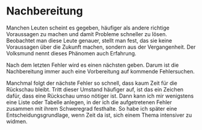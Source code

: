 # Nachbereitung

Manchen Leuten scheint es gegeben, häufiger als andere richtige Voraussagen
zu machen und damit Probleme schneller zu lösen.
Beobachtet man diese Leute genauer, stellt man fest, das sie
keine Voraussagen über die Zukunft machen, sondern aus der Vergangenheit.
Der Volksmund nennt dieses Phänomen auch Erfahrung.

Nach dem letzten Fehler wird es einen nächsten geben.
Darum ist die Nachbereitung immer auch eine Vorbereitung auf kommende
Fehlersuchen.

Manchmal folgt der nächste Fehler so schnell, dass kaum Zeit für die Rückschau
bleibt.
Tritt dieser Umstand häufiger auf, ist das ein Zeichen dafür, dass eine
Rückschau umso nötiger ist.
Dann kann ich mir wenigstens eine Liste oder Tabelle anlegen, in der ich die
aufgetretenen Fehler zusammen mit ihrem Schweregrad festhalte.
So habe ich später eine Entscheidungsgrundlage, wenn Zeit da ist, sich einem
Thema intensiver zu widmen.


